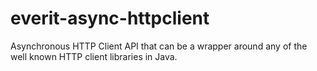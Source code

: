 # everit-async-httpclient
Asynchronous HTTP Client API that can be a wrapper around any of the well known HTTP client libraries in Java.

